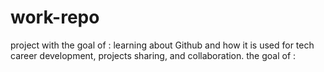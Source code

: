 # work-repo
project with the goal of : learning about Github and how it is used for tech career development, projects sharing, and collaboration. the goal of : 
